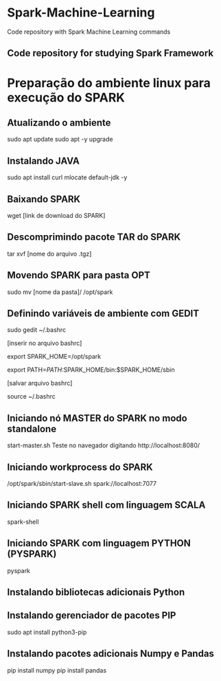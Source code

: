 # Spark-Machine-Learning
Code repository with Spark Machine Learning commands

## Code repository for studying Spark Framework

# Preparação do ambiente linux para execução do SPARK

## Atualizando o ambiente
sudo apt update
sudo apt -y upgrade

## Instalando JAVA
sudo apt install curl mlocate default-jdk -y

## Baixando SPARK
wget [link de download do SPARK]

## Descomprimindo pacote TAR do SPARK
tar xvf [nome do arquivo .tgz]

## Movendo SPARK para pasta OPT
sudo mv [nome da pasta]/ /opt/spark

## Definindo variáveis de ambiente com GEDIT
sudo gedit ~/.bashrc

[inserir no arquivo bashrc]

export SPARK_HOME=/opt/spark

export PATH=$PATH:$SPARK_HOME/bin:$SPARK_HOME/sbin

[salvar arquivo bashrc]

source ~/.bashrc

## Iniciando nó MASTER do SPARK no modo standalone
start-master.sh
Teste no navegador digitando http://localhost:8080/

## Iniciando workprocess do SPARK
/opt/spark/sbin/start-slave.sh spark://localhost:7077

## Iniciando SPARK shell com linguagem SCALA
spark-shell

## Iniciando SPARK com linguagem PYTHON (PYSPARK)
pyspark

## Instalando bibliotecas adicionais Python

## Instalando gerenciador de pacotes PIP
sudo apt install python3-pip

## Instalando pacotes adicionais Numpy e Pandas
pip install numpy
pip install pandas
